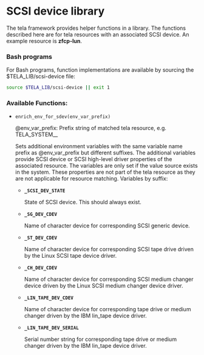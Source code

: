 SCSI device library
===================

The tela framework provides helper functions in a library.
The functions described here are for tela resources with an associated
SCSI device. An example resource is **zfcp-lun**.

### Bash programs

For Bash programs, function implementations are available by sourcing the
$TELA\_LIB/scsi-device file:

```Bash
source $TELA_LIB/scsi-device || exit 1
```

### Available Functions:

  - `enrich_env_for_sdev(env_var_prefix)`

    @env_var_prefix: Prefix string of matched tela resource, e.g.
                     TELA\_SYSTEM\_<resource-type>\_<match-name>

    Sets additional environment variables with the same variable name prefix as
    @env_var_prefix but different suffixes. The additional variables provide
    SCSI device or SCSI high-level driver properties of the associated resource.
    The variables are only set if the value source exists in the system.
    These properties are not part of the tela resource as they are not
    applicable for resource matching. Variables by suffix:

    - **`_SCSI_DEV_STATE`**

      State of SCSI device. This should always exist.

    - **`_SG_DEV_CDEV`**

      Name of character device for corresponding SCSI generic device.

    - **`_ST_DEV_CDEV`**

      Name of character device for corresponding SCSI tape drive
      driven by the Linux SCSI tape device driver.

    - **`_CH_DEV_CDEV`**

      Name of character device for corresponding SCSI medium changer device
      driven by the Linux SCSI medium changer device driver.

    - **`_LIN_TAPE_DEV_CDEV`**

      Name of character device for corresponding tape drive or medium changer
      driven by the IBM lin_tape device driver.

    - **`_LIN_TAPE_DEV_SERIAL`**

      Serial number string for corresponding tape drive or medium changer
      driven by the IBM lin_tape device driver.
